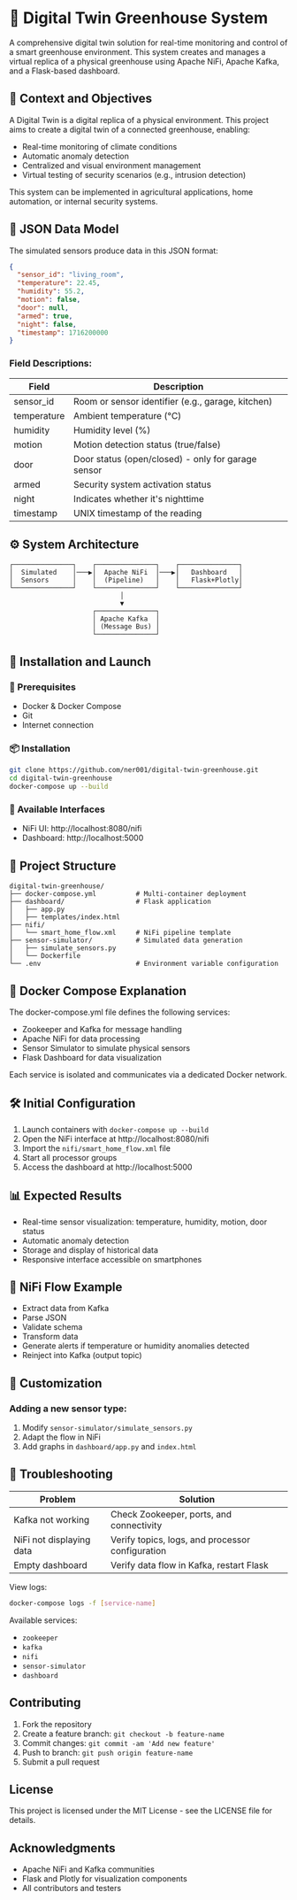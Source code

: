 # 🌱 Digital Twin Greenhouse System

A comprehensive digital twin solution for real-time monitoring and control of a smart greenhouse environment. This system creates and manages a virtual replica of a physical greenhouse using Apache NiFi, Apache Kafka, and a Flask-based dashboard.

<!-- Insert your "Screenshot 2025-05-20 144640" image here -->

## 🧠 Context and Objectives

A Digital Twin is a digital replica of a physical environment. This project aims to create a digital twin of a connected greenhouse, enabling:

- Real-time monitoring of climate conditions
- Automatic anomaly detection
- Centralized and visual environment management
- Virtual testing of security scenarios (e.g., intrusion detection)

This system can be implemented in agricultural applications, home automation, or internal security systems.

## 🧾 JSON Data Model

The simulated sensors produce data in this JSON format:

```json
{
  "sensor_id": "living_room",
  "temperature": 22.45,
  "humidity": 55.2,
  "motion": false,
  "door": null,
  "armed": true,
  "night": false,
  "timestamp": 1716200000
}
```

### Field Descriptions:

| Field | Description |
|-------|-------------|
| sensor_id | Room or sensor identifier (e.g., garage, kitchen) |
| temperature | Ambient temperature (°C) |
| humidity | Humidity level (%) |
| motion | Motion detection status (true/false) |
| door | Door status (open/closed) - only for garage sensor |
| armed | Security system activation status |
| night | Indicates whether it's nighttime |
| timestamp | UNIX timestamp of the reading |

## ⚙️ System Architecture

```
┌───────────────┐    ┌───────────────┐    ┌───────────────┐
│  Simulated    │───▶│  Apache NiFi  │───▶│   Dashboard   │
│  Sensors      │    │  (Pipeline)   │    │   Flask+Plotly│
└───────────────┘    └───────────────┘    └───────────────┘
                            │                    
                            ▼                    
                     ┌───────────────┐           
                     │ Apache Kafka  │           
                     │ (Message Bus) │           
                     └───────────────┘           
```

## 🚀 Installation and Launch

### 🔧 Prerequisites

- Docker & Docker Compose
- Git
- Internet connection

### 📦 Installation

```bash
git clone https://github.com/ner001/digital-twin-greenhouse.git
cd digital-twin-greenhouse
docker-compose up --build
```

### 🧭 Available Interfaces

- NiFi UI: http://localhost:8080/nifi
- Dashboard: http://localhost:5000

## 📁 Project Structure

```
digital-twin-greenhouse/
├── docker-compose.yml          # Multi-container deployment
├── dashboard/                  # Flask application
│   ├── app.py
│   ├── templates/index.html
├── nifi/
│   └── smart_home_flow.xml     # NiFi pipeline template
├── sensor-simulator/           # Simulated data generation
│   ├── simulate_sensors.py
│   └── Dockerfile
└── .env                        # Environment variable configuration
```

## 🐳 Docker Compose Explanation

The docker-compose.yml file defines the following services:

- Zookeeper and Kafka for message handling
- Apache NiFi for data processing
- Sensor Simulator to simulate physical sensors
- Flask Dashboard for data visualization

Each service is isolated and communicates via a dedicated Docker network.

## 🛠️ Initial Configuration

1. Launch containers with `docker-compose up --build`
2. Open the NiFi interface at http://localhost:8080/nifi
3. Import the `nifi/smart_home_flow.xml` file
4. Start all processor groups
5. Access the dashboard at http://localhost:5000

## 📊 Expected Results

- Real-time sensor visualization: temperature, humidity, motion, door status
- Automatic anomaly detection
- Storage and display of historical data
- Responsive interface accessible on smartphones

## 🧪 NiFi Flow Example

- Extract data from Kafka
- Parse JSON
- Validate schema
- Transform data
- Generate alerts if temperature or humidity anomalies detected
- Reinject into Kafka (output topic)

## 🔄 Customization

### Adding a new sensor type:
1. Modify `sensor-simulator/simulate_sensors.py`
2. Adapt the flow in NiFi
3. Add graphs in `dashboard/app.py` and `index.html`

## 🧩 Troubleshooting

| Problem | Solution |
|---------|----------|
| Kafka not working | Check Zookeeper, ports, and connectivity |
| NiFi not displaying data | Verify topics, logs, and processor configuration |
| Empty dashboard | Verify data flow in Kafka, restart Flask |

View logs:

```bash
docker-compose logs -f [service-name]
```

Available services:
- `zookeeper`
- `kafka`
- `nifi`
- `sensor-simulator`
- `dashboard`

## Contributing

1. Fork the repository
2. Create a feature branch: `git checkout -b feature-name`
3. Commit changes: `git commit -am 'Add new feature'`
4. Push to branch: `git push origin feature-name`
5. Submit a pull request

## License

This project is licensed under the MIT License - see the LICENSE file for details.

## Acknowledgments

- Apache NiFi and Kafka communities
- Flask and Plotly for visualization components
- All contributors and testers